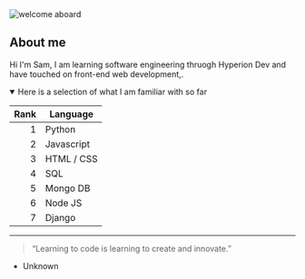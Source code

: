 <picture>
 <source media="(prefers-color-scheme: dark)" srcset="https://source.unsplash.com/p2ifKHu3dXM/400x400">
 <source media="(prefers-color-scheme: light)" srcset="https://source.unsplash.com/p2ifKHu3dXM/400x400">
 <img alt="welcome aboard" src="https://source.unsplash.com/p2ifKHu3dXM/400x400">
</picture>

## About me
Hi I'm Sam, I am learning software engineering thruogh Hyperion Dev and have touched on front-end web development,.

<details open>
<summary> Here is a selection of what I am familiar with so far </summary>

| Rank | Language      |
|-----:|---------------|
|     1| Python        |
|     2| Javascript    |
|     3| HTML / CSS    |
|     4| SQL           |
|     5| Mongo DB      |
|     6| Node JS       |
|     7| Django        |
</details>


___
> “Learning to code is learning to create and innovate.”
- Unknown

